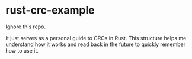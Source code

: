 # rust-crc-example

Ignore this repo.

It just serves as a personal guide to CRCs in Rust.
This structure helps me understand how it works and read back in the future to quickly remember how to use it.
